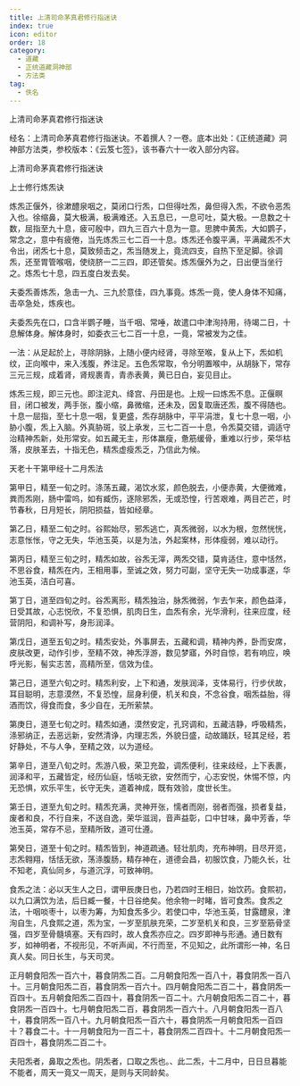 ```yaml
---
title: 上清司命茅真君修行指迷诀
index: true
icon: editor
order: 18
category:
  - 道藏
  - 正统道藏洞神部
  - 方法类
tag:
  - 佚名
---
```


上清司命茅真君修行指迷诀  

经名：上清司命茅真君修行指迷诀。不着撰人？一卷。底本出处：《正统道藏》洞神部方法类，参校版本：《云笈七签》，该书春六十一收入部分内容。  

上清司命茅真君修行指迷诀  

上士修行炼炁诀  

炼炁正偃外，徐漱醴泉咽之，莫闭口行炁，口但得吐炁，鼻但得入炁，不欲令恶炁入也。徐缩鼻，莫大极满，极满难还。入五息已，一息可吐，莫大极。一息数之十数，屈指至九十息，疲可殷中，四九三百六十息为一意。思脾中黄炁，大如鹦子，常念之，意中有疲倦，当先炼炁三七二百一十息。炼炁还令腹平满，平满藏炁不大令出，闭炁七十息，莫致频击之，炁当随发上，竟流四支，自热下至足脚。徐调炁，还至胃管喉咽，使绕脐一二三四，即还管矣。炼炁偃外为之，日出便当坐行之。炼炁七十息，四五度白发去矣。  

夫委炁善炼炁，急击一九、三九於意佳，四九事竟。炼炁一竟，使人身体不知痛，击卒急处，炼疾也。  

夫委炁先在口，口含半鹦子睡，当千咽、常唾，故遣口中津洵持用，待竭二日，十息解体身。解体身时，如委衣三七二百一十息，一竟，常被发为之佳。  

一法：从足起於上，寻除阴脉，上随小便内经肾，寻除至喉，复从上下，炁如机纹，正向喉中，来入浅腹，养注足。五色炁常取，令分明置喉中，从胡脉下，常存三元三规，成着肾，肾规裹青，青赤表黄，黄已日白，妄见目止。  

炼炁三规，即三元也。即注泥丸、绛宫、丹田是也。上规一曰炼炁不息。正偃瞑目，闭口被发，两手张，腹小缩，鼻微缩，还未及，因复取唐还炁，腹不得随也。十息一屈指，至七十息一咽，复更盛，炁存胡脉中，平平涓泄，复七十息一咽，小胁小腹，炁上入脑。外真胁斑，驳上承发，三七二百一十息，令炁莫交错，调适守治精神炁新，处形常安。如五藏无主，形体羸瘦，惫筋缓骨，重难以行步，荣华枯落，皮肤革去，十指无色，精炁虚瘦炁乏，乃信此为候。  

天老十干第甲经十二月炁法  

第甲日，精至一旬之时。涤荡五藏，渴饮水浆，颜色脱去，小便赤黄，大便微难，粪而炁刚，肠中雷呜，如有臧伤，逐除邪炁，无或恐惶，行苦艰难，两目芒芒，时节春秋，日月短长，阴阳损益，皆如经章。  

第乙日，精至二旬之时。谷熙始尽，邪炁逃亡，真炁微弱，以水为根，忽然恍恍，志意怅怅，守之无失，华池玉英，以是为法，外起案林，形体瘦弱，难以动行。  

第丙日，精至三旬之时，精炁如故，谷炁无滓，两炁交错，莫肯适住，意中恬然，不思谷食，精炁在内，王相用事，至诚之效，努力可副，坚守无失一功成事遂，华池玉英，洁白可喜。  

第丁日，道至四旬之时。谷炁离形，精炁独治，脉炁微弱，乍去乍来，颜色益泽，日受其故，心志悦欣，不复恐惧，肌肉日生，血炁有余，光华滑利，往来应度，经营阴阳，和调补写，身形润泽。  

第戊日，道至五旬之时。精炁安处，外事屏去，五藏和调，精神内养，卧而安席，皮肤改更，动作引步，至精不效，神炁浮游，数见梦寤，外时自惊，若有响应，唤呼光影，髻实志苦，高精所至，信效为佳。  

第己日，道至六旬之时。精炁利安，上下和通，发肤润泽，支体易行，行步伏故，耳目聪明，志意漠然，不复恐惶，屈身利便，机关和良，不念谷食，咽炁益胎，得酒而饮，得食而食，多少自在，无所萦禁。  

第庚日，道至七旬之时。精炁如通，漠然安定，孔窍调和，五藏洁静，呼吸精炁，涤邪纳正，去恶远新，安然清诤，内理志炁，外貌日盛，动故踊跃，轻其足经，若好静处，不与人争，至精之效，以为道经。  

第辛日，道至八旬之时。炁游八极，荣卫充盈，调炁便利，往来歧经，上下表裹，润泽和平，五藏皆定，经历仙庭，恬啖无欲，安然而宁，心志安悦，休惕不惊，内无恐惧，欢乐平生，长守无失，道着神成，既有效验，度世长生。  

第壬日，道至九旬之时。精炁充满，灵神开张，懦者而刚，弱者而强，损者复益，废者和良，不行自来，不送自逸，荣华滋润，音声益彰，口中甘味，鼻中芳香，华池玉英，常存不忌，至精所致，道可仕遵。  

第癸日，道至十旬之时。精炁皆到，神道疏通。轻壮肌肉，充布神明，目尽开览，志炁翱翔，恬恬无欲，荡涤腹肠，精存神在，道德会昌，初服饮食，乃能久长，壮不知老，真仙同乡，与道沉浮，可致神明。  

食炁之法：必以天生人之日，谓甲辰庚日也，乃若四时王相日，始饮药。食熙初，以九口满饮为法，后日臧一餐，十日谷绝矣。他余物一时睹，皆可食炁。食炁之法，十咽啖枣十，以枣为筹，为知食炁多少。若使口中，华池玉英，甘露醴泉，津洵自生，凡食熙之道，炁为宝，一岁至肌肤充荣，二岁至机关和良，三岁至筋骨坚强，四岁至骨髓填塞。天有四时，故人食炁亦应之。四岁即神与形通。通日数有岁，如神明者，不视形见，不听声闻，不行而至，不见知之，此所谓形一神，名日真人矣。同日长生，与天司灵。  

正月朝食阳炁一百六十，暮食阴炁二百。二月朝食阳炁一百八十，暮食阴炁一百八十。三月朝食阳炁二百，暮食阴炁一百六十。四月朝食阳炁二百二十，暮食阴炁一百四十。五月朝食阳炁二百四十，暮食阴炁一百二十。六月朝食阳炁二百二十，暮食阴炁一百四十。七月朝食阳炁二百，暮食阴炁一百六十。八月朝食阳炁一百八十，暮食阴炁一百八十。九月朝食阳炁一百六十，暮食阴炁一月朝食阳炁一百四十？暮食二十。十一月朝食阳为一百二十，暮食阴炁二百四十。十二月朝食阳炁一百四十，暮食阴炁二百二十。  

夫阳炁者，鼻取之炁也。阴炁者，口取之炁也。、此二炁，十二月中，日日旦暮能不能者，周天一竟又一周天，是则与天同龄矣。  
